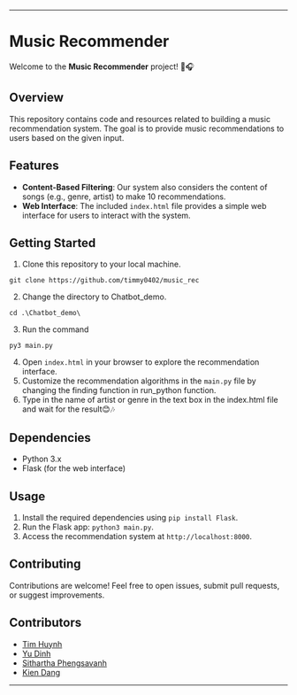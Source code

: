 
---

# Music Recommender

Welcome to the **Music Recommender** project! 🎵🎧

## Overview

This repository contains code and resources related to building a music recommendation system. The goal is to provide music recommendations to users based on the given input.

## Features

- **Content-Based Filtering**: Our system also considers the content of songs (e.g., genre, artist) to make 10 recommendations.
- **Web Interface**: The included `index.html` file provides a simple web interface for users to interact with the system.

## Getting Started

1. Clone this repository to your local machine.
```
git clone https://github.com/timmy0402/music_rec
```
2. Change the directory to Chatbot_demo. 
```
cd .\Chatbot_demo\
```
3. Run the command 
```
py3 main.py
```
4. Open `index.html` in your browser to explore the recommendation interface.
5. Customize the recommendation algorithms in the `main.py` file by changing the finding function in run_python function.
6. Type in the name of artist or genre in the text box in the index.html file and wait for the result😊🎶

## Dependencies

- Python 3.x
- Flask (for the web interface)

## Usage

1. Install the required dependencies using `pip install Flask`.
2. Run the Flask app: `python3 main.py`.
3. Access the recommendation system at `http://localhost:8000`.

## Contributing

Contributions are welcome! Feel free to open issues, submit pull requests, or suggest improvements.

## Contributors 
- [Tim Huynh](www.linkedin.com/in/minh-nhat-huynh/)
- [Yu Dinh](https://www.linkedin.com/in/dudinh1/)
- [Sithartha Phengsavanh](https://www.linkedin.com/in/sithartha-phengsavanh-b267a1228/)
- [Kien Dang](https://www.linkedin.com/in/kiendang1403/)
---
